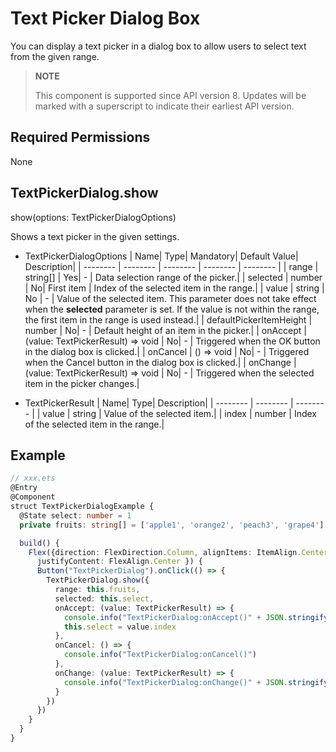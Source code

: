 # Text Picker Dialog Box

You can display a text picker in a dialog box to allow users to select text from the given range.

>  **NOTE**
>
>  This component is supported since API version 8. Updates will be marked with a superscript to indicate their earliest API version.


## Required Permissions

None

## TextPickerDialog.show

show(options: TextPickerDialogOptions)

Shows a text picker in the given settings.

- TextPickerDialogOptions
  | Name| Type| Mandatory| Default Value| Description|
  | -------- | -------- | -------- | -------- | -------- |
  | range | string[] | Yes| - | Data selection range of the picker.|
  | selected | number | No| First item | Index of the selected item in the range.|
  | value       | string           | No   | -    | Value of the selected item. This parameter does not take effect when the **selected** parameter is set. If the value is not within the range, the first item in the range is used instead.|
  | defaultPickerItemHeight | number | No| - | Default height of an item in the picker.|
  | onAccept | (value: TextPickerResult) => void | No| - | Triggered when the OK button in the dialog box is clicked.|
  | onCancel | () => void | No| - | Triggered when the Cancel button in the dialog box is clicked.|
  | onChange | (value: TextPickerResult) => void | No| - | Triggered when the selected item in the picker changes.|

- TextPickerResult
  | Name| Type| Description|
  | -------- | -------- | -------- |
  | value | string | Value of the selected item.|
  | index | number | Index of the selected item in the range.|

## Example

```ts
// xxx.ets
@Entry
@Component
struct TextPickerDialogExample {
  @State select: number = 1
  private fruits: string[] = ['apple1', 'orange2', 'peach3', 'grape4']

  build() {
    Flex({direction: FlexDirection.Column, alignItems: ItemAlign.Center,
      justifyContent: FlexAlign.Center }) {
      Button("TextPickerDialog").onClick(() => {
        TextPickerDialog.show({
          range: this.fruits,
          selected: this.select,
          onAccept: (value: TextPickerResult) => {
            console.info("TextPickerDialog:onAccept()" + JSON.stringify(value))
            this.select = value.index
          },
          onCancel: () => {
            console.info("TextPickerDialog:onCancel()")
          },
          onChange: (value: TextPickerResult) => {
            console.info("TextPickerDialog:onChange()" + JSON.stringify(value))
          }
        })
      })
    }
  }
}
```

